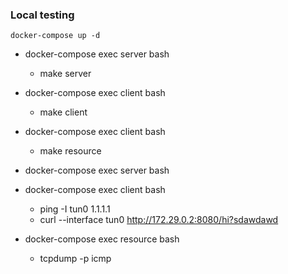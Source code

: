 ### Local testing

    docker-compose up -d

- docker-compose exec server bash
    - make server

- docker-compose exec client bash
    - make client
- docker-compose exec client bash
    - make resource

- docker-compose exec server bash
    
- docker-compose exec client bash
    - ping -I tun0 1.1.1.1
    - curl --interface tun0 http://172.29.0.2:8080/hi?sdawdawd


- docker-compose exec resource bash
    - tcpdump -p icmp
